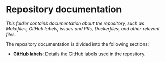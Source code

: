 # Repository documentation

_This folder contains documentation about the repository, such as Makefiles, GitHub labels, issues and PRs, Dockerfiles, and other relevant files._

The repository documentation is divided into the following sections:

-   [**GitHub labels**](./github/labels.md): Details the GitHub labels used in the repository.
    <!-- We'll add these in later. -->
    <!-- -   [**Makefiles**](./files/makefiles.md): Provides an overview of the Makefiles used in the repository. -->
    <!-- -   [**Dockerfiles**](./files/dockerfiles.md): Offers an in-depth look at the Dockerfiles used in the repository. -->
    <!-- -   [**Scripts**](./files/scripts.md): Provides an overview of the scripts used in the repository. -->
